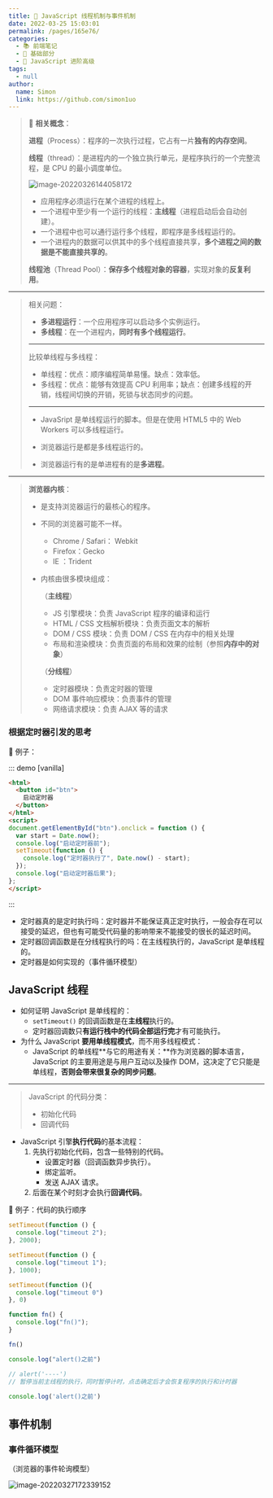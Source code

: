 ```yaml
---
title: 🎲 JavaScript 线程机制与事件机制
date: 2022-03-25 15:03:01
permalink: /pages/165e76/
categories: 
  - 📚 前端笔记
  - 🚶 基础部分
  - 🏃 JavaScript 进阶高级
tags: 
  - null
author: 
  name: Simon
  link: https://github.com/simon1uo
---
```

> 🔗 **相关概念**：
>
> **进程**（Process）：程序的一次执行过程，它占有一片**独有的内存空间**。
>
> **线程**（thread）：是进程内的一个独立执行单元，是程序执行的一个完整流程，是 CPU 的最小调度单位。
>
> ![image-20220326144058172](https://cdn.jsdelivr.net/gh/simon1uo/image-flow@master/image/Mx1bBE.png)
>
> + 应用程序必须运行在某个进程的线程上。
> + 一个进程中至少有一个运行的线程：**主线程**（进程启动后会自动创建）。
> + 一个进程中也可以通行运行多个线程，即程序是多线程运行的。
> + 一个进程内的数据可以供其中的多个线程直接共享，**多个进程之间的数据是不能直接共享的**。
>
> **线程池**（Thread Pool）：**保存多个线程对象的容器**，实现对象的**反复利用**。

***

> 相关问题：
>
> + **多进程运行**：一个应用程序可以启动多个实例运行。
> + **多线程**：在一个进程内，**同时有多个线程运行**。
>
> ***
>
> 比较单线程与多线程：
>
> + 单线程：优点：顺序编程简单易懂。缺点：效率低。
> + 多线程：优点：能够有效提高 CPU 利用率；缺点：创建多线程的开销，线程间切换的开销，死锁与状态同步的问题。
>
> ***
>
> + JavaSript 是单线程运行的脚本。但是在使用 HTML5 中的 Web Workers 可以多线程运行。
>
> + 浏览器运行是都是多线程运行的。
> + 浏览器运行有的是单进程有的是**多进程**。

***

> **浏览器内核**：
>
> + 是支持浏览器运行的最核心的程序。
>
> + 不同的浏览器可能不一样。
>
>   + Chrome / Safari： Webkit 
>   + Firefox：Gecko
>   + IE ：Trident
>
> + 内核由很多模块组成：
>
>   （**主线程**）
>
>   + JS 引擎模块：负责 JavaScript 程序的编译和运行
>   + HTML / CSS 文档解析模块：负责页面文本的解析
>   + DOM / CSS 模块：负责 DOM / CSS 在内存中的相关处理
>   + 布局和渲染模块：负责页面的布局和效果的绘制（参照**内存中的对象**）
>
>   （**分线程**）
>
>   + 定时器模块：负责定时器的管理
>   + DOM 事件响应模块：负责事件的管理
>   + 网络请求模块：负责 AJAX 等的请求 



### 根据定时器引发的思考

🌰 例子： 

::: demo [vanilla]

```html
<html>
  <button id="btn">
    启动定时器
  </button>
</html>
<script>
document.getElementById("btn").onclick = function () {
  var start = Date.now();
  console.log("启动定时器前");
  setTimeout(function () {
    console.log("定时器执行了", Date.now() - start);
  });
  console.log("启动定时器后果");
};
</script>
```

:::

+ 定时器真的是定时执行吗：定时器并不能保证真正定时执行，一般会存在可以接受的延迟，但也有可能受代码量的影响带来不能接受的很长的延迟时间。
+ 定时器回调函数是在分线程执行的吗：在主线程执行的，JavaScript 是单线程的。
+ 定时器是如何实现的（事件循环模型）







## JavaScript 线程

+ 如何证明 JavaScript 是单线程的：
  + `setTimeout()` 的回调函数是在**主线程**执行的。
  + 定时器回调数只**有运行栈中的代码全部运行完**才有可能执行。
+ 为什么 JavaScript **要用单线程模式**，而不用多线程模式：
  + JavaScript 的单线程**与它的用途有关：**作为浏览器的脚本语言，JavaScript 的主要用途是与用户互动以及操作 DOM，这决定了它只能是单线程，**否则会带来很复杂的同步问题**。



***

> JavaScript 的代码分类：
>
> + 初始化代码
> + 回调代码

+ JavaScript 引擎**执行代码**的基本流程：
  1. 先执行初始化代码，包含一些特别的代码。
     + 设置定时器（回调函数异步执行）。
     + 绑定监听。
     + 发送 AJAX 请求。
  2. 后面在某个时刻才会执行**回调代码**。



🌰 例子：代码的执行顺序

```js
setTimeout(function () {
  console.log("timeout 2");
}, 2000);

setTimeout(function () {
  console.log("timeout 1");
}, 1000);

setTimeout(function (){
  console.log("timeout 0")
}, 0)  

function fn() {
  console.log("fn()");
}

fn()

console.log("alert()之前")

// alert('----') 
// 暂停当前主线程的执行，同时暂停计时，点击确定后才会恢复程序的执行和计时器
  
console.log('alert()之前')
```





## 事件机制



### 事件循环模型

（浏览器的事件轮询模型）

![image-20220327172339152](https://cdn.jsdelivr.net/gh/simon1uo/image-flow@master/image/kI2iyq.png)

 


